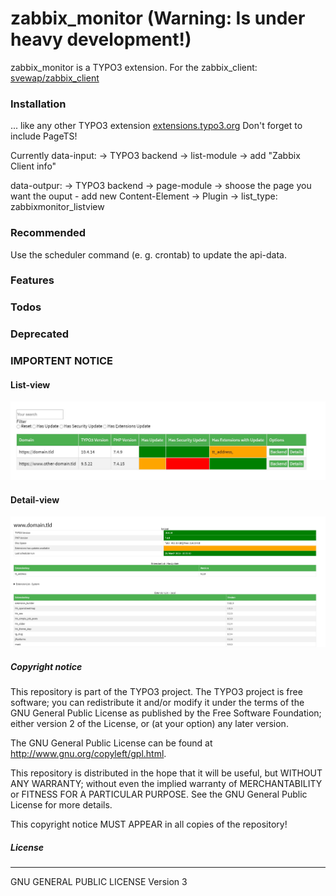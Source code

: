 # zabbix_monitor (Warning: Is under heavy development!)
zabbix_monitor is a TYPO3 extension.
For the zabbix_client: [svewap/zabbix_client](https://github.com/svewap/zabbix_client "TYPO3 Zabbix Client")

### Installation
... like any other TYPO3 extension [extensions.typo3.org](https://extensions.typo3.org/ "TYPO3 Extension Repository")
Don't forget to include PageTS!

Currently
data-input:
-> TYPO3 backend -> list-module -> add "Zabbix Client info"

data-outpur:
-> TYPO3 backend -> page-module -> shoose the page you want the ouput - add new Content-Element -> Plugin -> list_type: zabbixmonitor_listview

### Recommended
Use the scheduler command (e. g. crontab) to update the api-data.

### Features

### Todos

### Deprecated

### IMPORTENT NOTICE

#### List-view
![example picture from backend](.github/images/zabbix_monitor_list.jpg?raw=true "List")
#### Detail-view
![example picture from backend](.github/images/zabbix_monitor_detail.jpg?raw=true "Detail")

##### Copyright notice

This repository is part of the TYPO3 project. The TYPO3 project is
free software; you can redistribute it and/or modify
it under the terms of the GNU General Public License as published by
the Free Software Foundation; either version 2 of the License, or
(at your option) any later version.

The GNU General Public License can be found at
http://www.gnu.org/copyleft/gpl.html.

This repository is distributed in the hope that it will be useful,
but WITHOUT ANY WARRANTY; without even the implied warranty of
MERCHANTABILITY or FITNESS FOR A PARTICULAR PURPOSE.  See the
GNU General Public License for more details.

This copyright notice MUST APPEAR in all copies of the repository!

##### License
----
GNU GENERAL PUBLIC LICENSE Version 3
